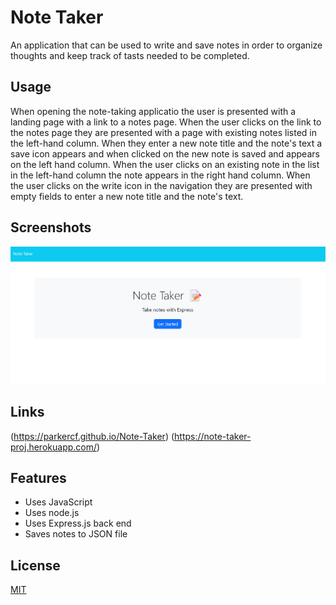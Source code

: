 
# Note Taker

An application that can be used to write and save notes in order to organize thoughts and keep track of tasts needed to be completed. 

## Usage

When opening the note-taking applicatio the user is presented with a landing page with a link to a notes page. When the user clicks on the link to the notes page they are presented with a page with existing notes listed in the left-hand column. When they enter a new note title and the note's text  a save icon appears and when clicked on the new note is saved and appears on the left hand column. When the user clicks on an existing note in the list in the left-hand column the note appears in the right hand column. When the user clicks on the write icon in the navigation they are presented with empty fields to enter a new note title and the note's text. 


## Screenshots

![App Screenshot](./public/assets/Note-Taker.png)

## Links
(https://parkercf.github.io/Note-Taker)
(https://note-taker-proj.herokuapp.com/)

## Features

- Uses JavaScript
- Uses node.js
- Uses Express.js back end 
- Saves notes to JSON file


## License

[MIT](https://choosealicense.com/licenses/mit/)


